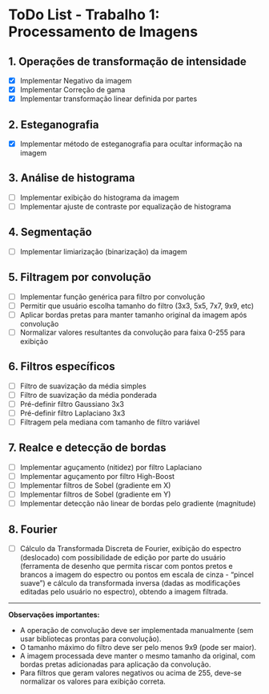 # ToDo List - Trabalho 1: Processamento de Imagens

## 1. Operações de transformação de intensidade
- [x] Implementar Negativo da imagem
- [x] Implementar Correção de gama
- [x] Implementar transformação linear definida por partes

## 2. Esteganografia
- [x] Implementar método de esteganografia para ocultar informação na imagem

## 3. Análise de histograma
- [ ] Implementar exibição do histograma da imagem
- [ ] Implementar ajuste de contraste por equalização de histograma

## 4. Segmentação
- [ ] Implementar limiarização (binarização) da imagem

## 5. Filtragem por convolução
- [ ] Implementar função genérica para filtro por convolução
- [ ] Permitir que usuário escolha tamanho do filtro (3x3, 5x5, 7x7, 9x9, etc)
- [ ] Aplicar bordas pretas para manter tamanho original da imagem após convolução
- [ ] Normalizar valores resultantes da convolução para faixa 0-255 para exibição

## 6. Filtros específicos
- [ ] Filtro de suavização da média simples
- [ ] Filtro de suavização da média ponderada
- [ ] Pré-definir filtro Gaussiano 3x3
- [ ] Pré-definir filtro Laplaciano 3x3
- [ ] Filtragem pela mediana com tamanho de filtro variável

## 7. Realce e detecção de bordas
- [ ] Implementar aguçamento (nitidez) por filtro Laplaciano
- [ ] Implementar aguçamento por filtro High-Boost
- [ ] Implementar filtros de Sobel (gradiente em X)
- [ ] Implementar filtros de Sobel (gradiente em Y)
- [ ] Implementar detecção não linear de bordas pelo gradiente (magnitude)

## 8. Fourier

- [ ] Cálculo da Transformada Discreta de Fourier, exibição do espectro (deslocado) com possibilidade de edição por parte do usuário (ferramenta de desenho que permita riscar com pontos pretos e brancos a imagem do espectro ou pontos em escala de cinza - “pincel suave”) e cálculo da transformada inversa (dadas as modificações editadas pelo usuário no espectro), obtendo a imagem filtrada.

---

**Observações importantes:**
- A operação de convolução deve ser implementada manualmente (sem usar bibliotecas prontas para convolução).
- O tamanho máximo do filtro deve ser pelo menos 9x9 (pode ser maior).
- A imagem processada deve manter o mesmo tamanho da original, com bordas pretas adicionadas para aplicação da convolução.
- Para filtros que geram valores negativos ou acima de 255, deve-se normalizar os valores para exibição correta.
